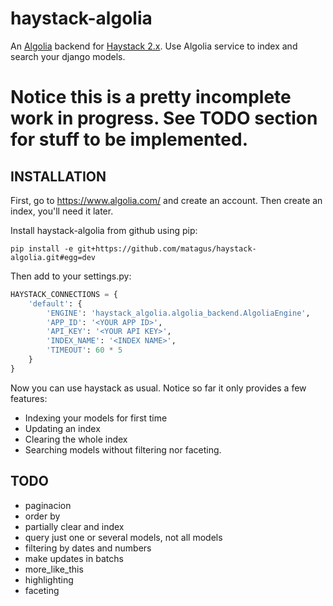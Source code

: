 haystack-algolia
================

An [Algolia](https://www.algolia.com/) backend for [Haystack 2.x](http://haystacksearch.org/).
Use Algolia service to index and search your django models.


Notice this is a pretty incomplete work in progress. See TODO section for stuff to be implemented.
==================================================================================================

INSTALLATION
------------

First, go to https://www.algolia.com/ and create an account. Then create an
index, you'll need it later.

Install haystack-algolia from github using pip:

    pip install -e git+https://github.com/matagus/haystack-algolia.git#egg=dev

Then add to your settings.py:


```python
HAYSTACK_CONNECTIONS = {
    'default': {
        'ENGINE': 'haystack_algolia.algolia_backend.AlgoliaEngine',
        'APP_ID': '<YOUR APP ID>',
        'API_KEY': '<YOUR API KEY>',
        'INDEX_NAME': '<INDEX NAME>',
        'TIMEOUT': 60 * 5
    }
}
```

Now you can use haystack as usual. Notice so far it only provides a few features:

 * Indexing your models for first time
 * Updating an index
 * Clearing the whole index
 * Searching models without filtering nor faceting.


TODO
----

 * paginacion
 * order by
 * partially clear and index
 * query just one or several models, not all models
 * filtering by dates and numbers
 * make updates in batchs
 * more_like_this
 * highlighting
 * faceting
